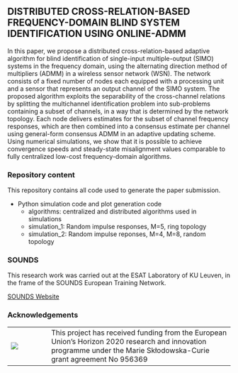 ## DISTRIBUTED CROSS-RELATION-BASED FREQUENCY-DOMAIN BLIND SYSTEM IDENTIFICATION USING ONLINE-ADMM
In this paper, we propose a distributed cross-relation-based adaptive algorithm for blind identification of single-input multiple-output (SIMO) systems in the frequency domain, using the alternating direction method of multipliers (ADMM) in a wireless sensor network (WSN). The network consists of a fixed number of nodes each equipped with a processing unit and a sensor that represents an output channel of the SIMO system. The proposed algorithm exploits the separability of the cross-channel relations by splitting the multichannel identification problem into sub-problems containing a subset of channels, in a way that is determined by the network topology. Each node delivers estimates for the subset of channel frequency responses, which are then combined into a consensus estimate per channel using general-form consensus ADMM in an adaptive updating scheme. Using numerical simulations, we show that it is possible to achieve convergence speeds and steady-state misalignment values comparable to fully centralized low-cost frequency-domain algorithms.

### Repository content
This repository contains all code used to generate the paper submission.
- Python simulation code and plot generation code
  - algorithms: centralized and distributed algorithms used in simulations
  - simulation_1: Random impulse responses, M=5, ring topology
  - simulation_2: Random impulse reponses, M=4, M=8, random topology

### SOUNDS
This research work was carried out at the ESAT Laboratory of KU Leuven, in the frame of the SOUNDS European Training Network.

[SOUNDS Website](https://www.sounds-etn.eu/)

### Acknowledgements
<table>
    <tr>
        <td width="75">
        <img src="https://www.sounds-etn.eu/wp-content/uploads/2021/01/Screenshot-2021-01-07-at-16.50.22-600x400.png"  align="left"/>
        </td>
        <td>
        This project has received funding from the European Union’s Horizon 2020 research and innovation programme under the Marie Skłodowska-Curie grant agreement No 956369
        </td>
    </tr>
</table>



